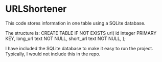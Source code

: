 # URLShortener

This code stores information in one table using a SQLite database.

The structure is: 
	CREATE TABLE IF NOT EXISTS url(
		id integer PRIMARY KEY,
		long_url text NOT NULL,
		short_url text NOT NULL,
	);

I have included the SQLite database to make it easy to run the project. Typically, I would not include this in the repo.

